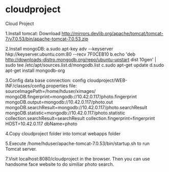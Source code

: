 cloudproject
============

Cloud Project

1.Install tomcat:
Download http://mirrors.devlib.org/apache/tomcat/tomcat-7/v7.0.53/bin/apache-tomcat-7.0.53.zip

2.Install mongoDB:
a.sudo apt-key adv --keyserver hkp://keyserver.ubuntu.com:80 --recv 7F0CEB10
b.echo 'deb http://downloads-distro.mongodb.org/repo/ubuntu-upstart dist 10gen' | sudo tee /etc/apt/sources.list.d/mongodb.list
c.sudo apt-get update
d.sudo apt-get install mongodb-org

3.Config data base connection:
config cloudproject/WEB-INF/classes/config.properties file:
sourceImagePath=/home/hduser/ximages/ 
mongoDB.fingerprint=mongodb://10.42.0.117/photo.fingerprint
mongoDB.output=mongodb://10.42.0.117/photo.out
mongoDB.searchResult=mongodb://10.42.0.117/photo.searchResult
mongoDB.statistic=mongodb://10.42.0.117/photo.statistic
collection.searchResult=searchResult
collection.fingerprint=fingerprint
HOST=10.42.0.117
dbName=photo

4.Copy cloudproject folder into tomcat webapps folder

5.Execute /home/hduser/apache-tomcat-7.0.53/bin/startup.sh to run Tomcat server.

7.Visit localhost:8080/cloudproject in the browser. Then you can use handsome face website to do similiar photo search.

